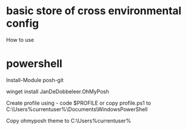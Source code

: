# basic store of cross environmental config

How to use

# powershell

Install-Module posh-git

winget install JanDeDobbeleer.OhMyPosh


Create profile using -   code $PROFILE or copy profile.ps1 to C:\Users\%currentuser%\Documents\WindowsPowerShell

Copy ohmyposh theme to C:\Users\%currentuser%
